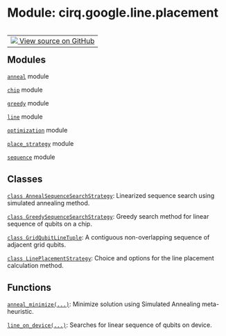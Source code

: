 <div itemscope itemtype="http://developers.google.com/ReferenceObject">
<meta itemprop="name" content="cirq.google.line.placement" />
<meta itemprop="path" content="Stable" />
</div>

# Module: cirq.google.line.placement

<!-- Insert buttons and diff -->

<table class="tfo-notebook-buttons tfo-api" align="left">

<td>
  <a target="_blank" href="https://github.com/quantumlib/cirq/tree/master/cirq/google/line/placement/__init__.py">
    <img src="https://www.tensorflow.org/images/GitHub-Mark-32px.png" />
    View source on GitHub
  </a>
</td>
</table>







## Modules

[`anneal`](../../../cirq/google/line/placement/anneal.md) module

[`chip`](../../../cirq/google/line/placement/chip.md) module

[`greedy`](../../../cirq/google/line/placement/greedy.md) module

[`line`](../../../cirq/google/line/placement/line.md) module

[`optimization`](../../../cirq/google/line/placement/optimization.md) module

[`place_strategy`](../../../cirq/google/line/placement/place_strategy.md) module

[`sequence`](../../../cirq/google/line/placement/sequence.md) module

## Classes

[`class AnnealSequenceSearchStrategy`](../../../cirq/google/AnnealSequenceSearchStrategy.md): Linearized sequence search using simulated annealing method.

[`class GreedySequenceSearchStrategy`](../../../cirq/google/GreedySequenceSearchStrategy.md): Greedy search method for linear sequence of qubits on a chip.

[`class GridQubitLineTuple`](../../../cirq/google/line/placement/GridQubitLineTuple.md): A contiguous non-overlapping sequence of adjacent grid qubits.

[`class LinePlacementStrategy`](../../../cirq/google/LinePlacementStrategy.md): Choice and options for the line placement calculation method.

## Functions

[`anneal_minimize(...)`](../../../cirq/google/line/placement/anneal_minimize.md): Minimize solution using Simulated Annealing meta-heuristic.

[`line_on_device(...)`](../../../cirq/google/line_on_device.md): Searches for linear sequence of qubits on device.

